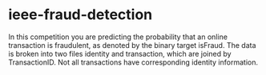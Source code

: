 # ieee-fraud-detection
In this competition you are predicting the probability that an online transaction is fraudulent, as denoted by the binary target isFraud.  The data is broken into two files identity and transaction, which are joined by TransactionID. Not all transactions have corresponding identity information.
